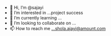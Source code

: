 - 👋 Hi, I’m @sajayi
- 👀 I’m interested in ...project success
- 🌱 I’m currently learning ...
- 💞️ I’m looking to collaborate on ...
- 📫 How to reach me ...shola.ajayi@amount.com 

<!---
sajayi/sajayi is a ✨ special ✨ repository because its `README.md` (this file) appears on your GitHub profile.
You can click the Preview link to take a look at your changes.
--->

